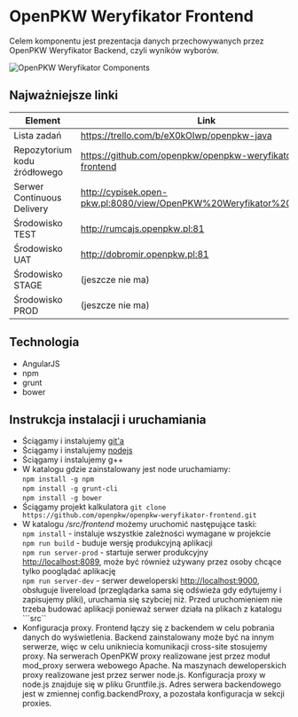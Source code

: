# OpenPKW Weryfikator Frontend

Celem komponentu jest prezentacja danych przechowywanych przez OpenPKW Weryfikator Backend, czyli wyników wyborów.
 
![OpenPKW Weryfikator Components](https://raw.githubusercontent.com/openpkw/openpkw-devops/master/OpenPKW%20Weryfikator%20Components.png)

## Najważniejsze linki
| Element  | Link  |
| ------------- | ------------- |
| Lista zadań | https://trello.com/b/eX0kOIwp/openpkw-java|
| Repozytorium kodu źródłowego  |  https://github.com/openpkw/openpkw-weryfikator-frontend|
| Serwer Continuous Delivery | http://cypisek.open-pkw.pl:8080/view/OpenPKW%20Weryfikator%20Frontend/ |
| Środowisko TEST | http://rumcajs.openpkw.pl:81 |
| Środowisko UAT | http://dobromir.openpkw.pl:81 |
| Środowisko STAGE | (jeszcze nie ma) |
| Środowisko PROD | (jeszcze nie ma) |

## Technologia

- AngularJS
- npm
- grunt
- bower

## Instrukcja instalacji i uruchamiania

- Ściągamy i instalujemy [git'a](http://git-scm.com/book/en/v2/Getting-Started-Installing-Git)
- Ściągamy i instalujemy [nodejs](https://nodejs.org/download/)
- Ściągamy i instalujemy g++
- W katalogu gdzie zainstalowany jest node uruchamiamy:<br/>
```npm install -g npm ```<br/>
```npm install -g grunt-cli```<br/>
```npm install -g bower```<br/>
- Ściągamy projekt kalkulatora ```git clone https://github.com/openpkw/openpkw-weryfikator-frontend.git```
- W katalogu */src/frontend* możemy uruchomić następujące taski:<br/>
 ```npm install``` - instaluje wszystkie zależności wymagane w projekcie<br/>
 ```npm run build``` - buduje wersję produkcyjną aplikacji<br/>
 ```npm run server-prod``` - startuje serwer produkcyjny [http://localhost:8089](http://localhost:8089), może być również używany przez osoby chcące tylko pooglądać aplikację<br/>
 ```npm run server-dev``` - serwer deweloperski [http://localhost:9000](http://localhost:9000), obsługuje livereload (przeglądarka sama się odświeża gdy edytujemy i zapisujemy pliki), uruchamia się szybciej niż. Przed uruchomieniem nie trzeba budować aplikacji ponieważ serwer działa na plikach z katalogu ```src``<br/>
- Konfiguracja proxy. Frontend łączy się z backendem w celu pobrania danych do wyświetlenia. Backend zainstalowany może być na innym serwerze, więc w celu unikniecia komunikacji cross-site stosujemy proxy. Na serwerach OpenPKW proxy realizowane jest przez moduł mod_proxy serwera webowego Apache. Na maszynach deweloperskich proxy realizowane jest przez serwer node.js. Konfiguracja proxy w node.js znajduje się w pliku Gruntfile.js. Adres serwera backendowego jest w zmiennej config.backendProxy, a pozostała konfiguracja w sekcji proxies.
